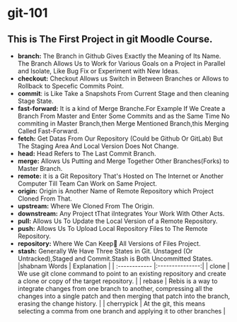 # git-101
## This is The First Project in git  Moodle Course.

* **branch:** The Branch in Github Gives Exactly the Meaning of Its Name. The Branch Allows Us to Work for Various Goals on a Project in Parallel and Isolate, Like Bug Fix or Experiment with New Ideas.
* **checkout:** Checkout Allows us Switch in Between Branches or Allows to Rollback to Specefic Commits Point.
* **commit**: is Like Take a Snapshots From Current Stage and then cleaning Stage State.
* **fast-forward:** It is a kind of Merge Branche.For Example If We Create a Branch From Master and Enter Some Commits and as the Same Time No commiting in Master Branch,then Merge Mentioned Branch,this Merging Called Fast-Forward.
* **fetch:** Get Datas From Our Repository (Could be Github Or GitLab) But The Staging Area And Local Version Does Not Change.
* **head:** Head Refers to The Last Commit Branch.
* **merge:** Allows Us Putting and Merge Together Other Branches(Forks) to Master Branch.
* **remote:** it is a Git Repository That's Hosted on The Internet or Another Computer Till Team Can Work on Same Project.
* **origin:** Origin is Another Name of Remote Repository  which Project Cloned From That.
* **upstream:**  Where We Cloned From The Origin.
* **downstream:**  Any Project tThat iIntegrates Your Work With Other Acts.
* **pull:** Allows Us To Update the Local Version of a Remote Repository.
* **push:** Allows Us To  Upload Local Repository Files to The Remote Repository.
* **repository:** Where We Can Keep َAll Versions of Files Project.
* **stash:** Generally We Have Three States in Git. Unstaged (Or Untracked),Staged and Commit.Stash is Both Uncommitted States.
|shabnam  Words | Explanation  |
| :------------ |:---------------:|
| clone | We use git clone command to point to an existing repository and create a clone or copy of the target repository. |
| rebase | Rebis is a way to integrate changes from one branch to another, compressing all the changes into a single patch and then merging that patch into the branch, erasing the change history. | 
| cherrypick | At the git, this means selecting a comma from one branch and applying it to other branches |
